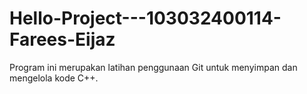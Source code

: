 # Hello-Project---103032400114-Farees-Eijaz

Program ini merupakan latihan penggunaan Git untuk menyimpan dan mengelola kode C++.